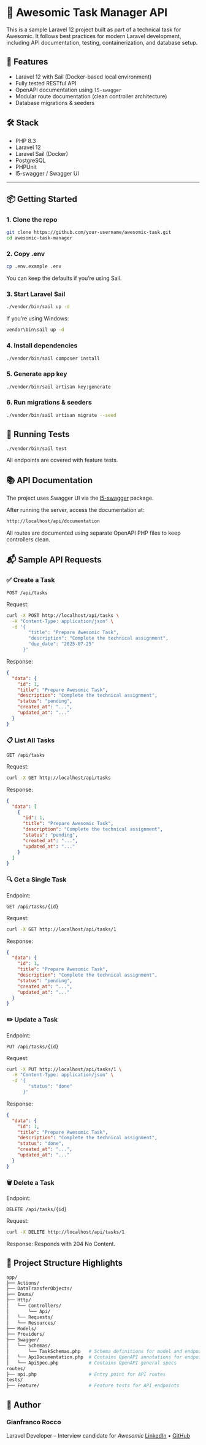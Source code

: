 # 🧪 Awesomic Task Manager API

This is a sample Laravel 12 project built as part of a technical task for Awesomic. It follows best practices for modern Laravel development, including API documentation, testing, containerization, and database setup.

## 🚀 Features

- Laravel 12 with Sail (Docker-based local environment)
- Fully tested RESTful API
- OpenAPI documentation using `l5-swagger`
- Modular route documentation (clean controller architecture)
- Database migrations & seeders

## 🛠️ Stack

- PHP 8.3
- Laravel 12
- Laravel Sail (Docker)
- PostgreSQL
- PHPUnit
- l5-swagger / Swagger UI

---

## 📦 Getting Started

### 1. Clone the repo

```bash
git clone https://github.com/your-username/awesomic-task.git
cd awesomic-task-manager
```

### 2. Copy .env

```bash
cp .env.example .env
```

You can keep the defaults if you’re using Sail.

### 3. Start Laravel Sail

```bash
./vendor/bin/sail up -d
```

If you’re using Windows:

```bash
vendor\bin\sail up -d
```

### 4. Install dependencies

```bash
./vendor/bin/sail composer install
```

### 5. Generate app key

```bash
./vendor/bin/sail artisan key:generate
```

### 6. Run migrations & seeders

```bash
./vendor/bin/sail artisan migrate --seed
```

## 🧪 Running Tests

```bash
./vendor/bin/sail test
```

All endpoints are covered with feature tests.

## 📚 API Documentation

The project uses Swagger UI via the [l5-swagger](https://github.com/DarkaOnLine/L5-Swagger) package.

After running the server, access the documentation at:

```bash
http://localhost/api/documentation
```

All routes are documented using separate OpenAPI PHP files to keep controllers clean.

## 📬 Sample API Requests

### ✅ Create a Task

```http
POST /api/tasks
```

Request:

```bash
curl -X POST http://localhost/api/tasks \
  -H "Content-Type: application/json" \
  -d '{
        "title": "Prepare Awesomic Task",
        "description": "Complete the technical assignment",
        "due_date": "2025-07-25"
      }'
```

Response:

```json
{
  "data": {
    "id": 1,
    "title": "Prepare Awesomic Task",
    "description": "Complete the technical assignment",
    "status": "pending",
    "created_at": "...",
    "updated_at": "..."
  }
}
```

### 📋 List All Tasks

```http
GET /api/tasks
```

Request:

```bash
curl -X GET http://localhost/api/tasks
```

Response:

```json
{
  "data": [
    {
      "id": 1,
      "title": "Prepare Awesomic Task",
      "description": "Complete the technical assignment",
      "status": "pending",
      "created_at": "...",
      "updated_at": "..."
    }
  ]
}
```

### 🔍 Get a Single Task

Endpoint:

```http
GET /api/tasks/{id}
```

Request:

```bash
curl -X GET http://localhost/api/tasks/1
```

Response:

```json
{
  "data": {
    "id": 1,
    "title": "Prepare Awesomic Task",
    "description": "Complete the technical assignment",
    "status": "pending",
    "created_at": "...",
    "updated_at": "..."
  }
}
```

### ✏️ Update a Task

Endpoint:

```http
PUT /api/tasks/{id}
```

Request:

```bash
curl -X PUT http://localhost/api/tasks/1 \
  -H "Content-Type: application/json" \
  -d '{
        "status": "done"
      }'
```

Response:

```json
{
  "data": {
    "id": 1,
    "title": "Prepare Awesomic Task",
    "description": "Complete the technical assignment",
    "status": "done",
    "created_at": "...",
    "updated_at": "..."
  }
}
```

### 🗑️ Delete a Task

Endpoint:

```http
DELETE /api/tasks/{id}
```

Request:

```bash
curl -X DELETE http://localhost/api/tasks/1
```

Response:
Responds with 204 No Content.

## 📁 Project Structure Highlights

```bash
app/
├── Actions/
├── DataTransferObjects/
├── Enums/
├── Http/
│   └── Controllers/
│       └── Api/
│   └── Requests/
│   └── Resources/
├── Models/
├── Providers/
├── Swagger/                  
│   └── Schemas/
│       └── TaskSchemas.php   # Schema definitions for model and endpoint request payloads
│   └── ApiDocumentation.php  # Contains OpenAPI annotations for endpoints
│   └── ApiSpec.php           # Contains OpenAPI general specs
routes/
├── api.php                   # Entry point for API routes 
tests/
├── Feature/                  # Feature tests for API endpoints      
```

## 🙌 Author

### Gianfranco Rocco

Laravel Developer – Interview candidate for *Awesomic*
[LinkedIn](https://www.linkedin.com/in/gianfranco-rocco/) • [GitHub](https://github.com/GianfrancoRocco)
